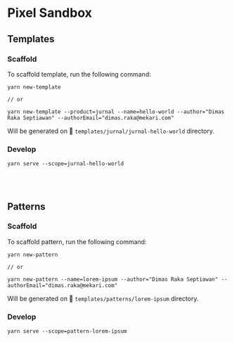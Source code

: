 # Pixel Sandbox

## Templates

### Scaffold 
To scaffold template, run the following command:

```
yarn new-template

// or

yarn new-template --product=jurnal --name=hello-world --author="Dimas Raka Septiawan" --authorEmail="dimas.raka@mekari.com"
```

Will be generated on 📂 `templates/jurnal/jurnal-hello-world` directory.

### Develop

```
yarn serve --scope=jurnal-hello-world
```

<br >
<br >

## Patterns

### Scaffold

To scaffold pattern, run the following command:

```
yarn new-pattern

// or

yarn new-pattern --name=lorem-ipsum --author="Dimas Raka Septiawan" --authorEmail="dimas.raka@mekari.com"
```

Will be generated on 📂  `templates/patterns/lorem-ipsum` directory.

### Develop

```
yarn serve --scope=pattern-lorem-ipsum
```
